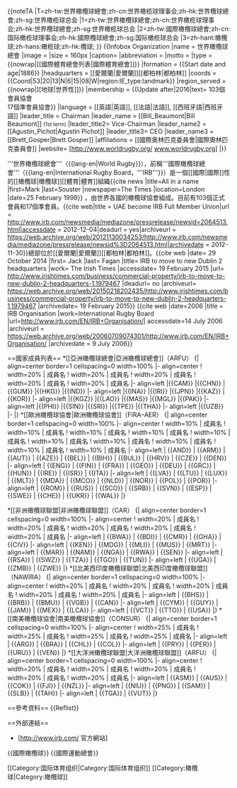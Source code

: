 {{noteTA
|T=zh-tw:世界橄欖球總會;zh-cn:世界橄榄球理事会;zh-hk:世界欖球總會;zh-sg:世界橄榄球总会
|1=zh-tw:世界橄欖球總會;zh-cn:世界橄榄球理事会;zh-hk:世界欖球總會;zh-sg:世界橄榄球总会
|2=zh-tw:國際橄欖球總會;zh-cn:国际橄榄球理事会;zh-hk:國際欖球總會;zh-sg:国际橄榄球总会
|3=zh-hant:橄欖球;zh-hans:橄榄球;zh-hk:欖球;
}}
{{Infobox Organization
|name = 世界橄欖球總會
|image = <!-- 檔案不存在 World Rugby logo.png ，可從英文維基百科取得 -->
|size = 160px
|caption= 
|abbreviation = 
|motto =
|type = {{nowrap|[[國際體育總會列表|國際體育總會]]}}
|formation    = {{Start date and age|1886}}
|headquarters = [[愛爾蘭|愛爾蘭]][[都柏林|都柏林]]
|coords       = {{Coord|53|20|13|N|6|15|08|W|region:IE_type:landmark}}
|region_served = {{nowrap|[[地球|世界性]]}}
|membership   = {{Update after|2016|text= 103個會員協會<br/>17個準會員協會}}
|language     = [[英語|英語]], [[法語|法語]], [[西班牙語|西班牙語]]
|leader_title = Chairman
|leader_name = [[Bill_Beaumont|Bill Beaumont]] <small>(1st term)</small>
|leader_title2= Vice-Chairman
|leader_name2 = [[Agustín_Pichot|Agustín Pichot]]
|leader_title3= CEO
|leader_name3 = [[Brett_Gosper|Brett Gosper]]
|affiliations = [[國際奧林匹克委員會|國際奧林匹克委員會]]
|website= [http://www.worldrugby.org/ www.worldrugby.org]
|}}

'''世界橄欖球總會'''（{{lang-en|World Rugby}}），前稱'''國際橄欖球總會'''（{{lang-en|International Rugby Board，'''IRB'''}}）是一個[[國際|國際]]性的[[橄欖球|橄欖球]][[體育|體育]]組織<ref name= times-1998>{{cite news
 |title=All in a name |first=Mark |last=Souster |newspaper=The Times
 |location=London |date=25 February 1998}}
</ref>，由世界各國的橄欖球協會組成。目前有103個正式會員和17個準會員。<ref>{{cite web|title = UAE become IRB Full Member Union|url = http://www.irb.com/newsmedia/mediazone/pressrelease/newsid=2064513.html|accessdate = 2012-12-04|deadurl = yes|archiveurl = https://web.archive.org/web/20121130034253/http://www.irb.com/newsmedia/mediazone/pressrelease/newsid%3D2064513.html|archivedate = 2012-11-30}}</ref>總部位於[[愛爾蘭|愛爾蘭]][[都柏林|都柏林]]。<ref name = it-2014>{{cite web 
 |date= 29 October 2014
 |first= Jack |last= Fagan
 |title= IRB to move to new Dublin 2 headquarters
 |work= The Irish Times
 |accessdate= 19 February 2015
 |url= http://www.irishtimes.com/business/commercial-property/irb-to-move-to-new-dublin-2-headquarters-1.1979467
 |deadurl= no
 |archiveurl= https://web.archive.org/web/20150218202435/http://www.irishtimes.com/business/commercial-property/irb-to-move-to-new-dublin-2-headquarters-1.1979467
 |archivedate= 19 February 2015}}
</ref><ref name= irb-org>{{cite web
 |date=2006
 |title = IRB Organisation
 |work=International Rugby Board
 |url=http://www.irb.com/EN/IRB+Organisation/| accessdate=14 July 2006
 |archiveurl = https://web.archive.org/web/20060709074301/http://www.irb.com/EN/IRB+Organisation/ <!-- Bot retrieved archive -->
 |archivedate = 9 July 2006}}
</ref>

==國家成員列表==
*[[亞洲橄欖球總會|亞洲橄欖球總會]]（ARFU）
{| align=center border=1 cellspacing=0 width=100%
|- align=center
! width=20% | 成員名
! width=20% | 成員名
! width=20% | 成員名
! width=20% | 成員名
! width=20% | 成員名
|- align=left
|{{CAM}}
|{{CHN}}
|{{GUM}}
|{{HKG}}
|{{IND}}
|- align=left
|{{INA}}
|{{IRI}}
|{{JPN}}
|{{KAZ}}
|{{KOR}}
|- align=left
|{{KGZ}}
|{{LAO}}
|{{MAS}}
|{{MGL}}
|{{PAK}}
|- align=left
|{{PHI}}
|{{SIN}}
|{{SRI}}
|{{TPE}}
|{{THA}}
|- align=left
|{{UZB}}
|-
|}
*[[歐洲橄欖球協會|歐洲橄欖球協會]]（FIRA–AER）
{| align=center border=1 cellspacing=0 width=100%
|- align=center
! width=10% | 成員名
! width=10% | 成員名
! width=10% | 成員名
! width=10% | 成員名
! width=10% | 成員名
! width=10% | 成員名
! width=10% | 成員名
! width=10% | 成員名
! width=10% | 成員名
! width=10% | 成員名
|- align=left
| {{AND}}
| {{ARM}}
| {{AUT}}
| {{AZE}}
| {{BEL}}
| {{BIH}}
| {{BUL}}
| {{HRV}}
| {{CZE}}
| {{DEN}}
|- align=left
| {{ENG}}
| {{FIN}}
| {{FRA}}
| {{GEO}}
| {{DEU}}
| {{GRC}}
| {{HUN}}
| {{IRE}}
| {{ISR}}
| {{ITA}}
|- align=left
| {{LVA}}
| {{LTU}}
| {{LUX}}
| {{MLT}}
| {{MDA}}
| {{MCO}}
| {{NLD}}
| {{NOR}}
| {{POL}}
| {{POR}}
|- align=left
| {{ROM}}
| {{RUS}}
| {{SCO}}
| {{SRB}}
| {{SVN}}
| {{ESP}}
| {{SWE}}
| {{CHE}}
| {{UKR}}
| {{WAL}}
|}

*[[非洲橄欖球聯盟|非洲橄欖球聯盟]]（CAR）
{| align=center border=1 cellspacing=0 width=100%
|- align=center
! width=20% | 成員名
! width=20% | 成員名
! width=20% | 成員名
! width=20% | 成員名
! width=20% | 成員名
|- align=left
| {{BWA}}
| {{BDI}}
| {{CMR}}
| {{GHA}}
| {{CIV}}
|- align=left
| {{KEN}}
| {{MDG}}
| {{MLI}}
| {{MUS}}
| {{MRT}}
|- align=left
| {{MAR}}
| {{NAM}}
| {{NGA}}
| {{RWA}}
| {{SEN}}
|- align=left
| {{RSA}}
| {{SWZ}}
| {{TZA}}
| {{TGO}}
| {{TUN}}
|- align=left
| {{UGA}}
| {{ZMB}}
| {{ZWE}}
|}
*[[北美西印度橄欖球聯盟|北美西印度橄欖球聯盟]]（NAWIRA）
{| align=center border=1 cellspacing=0 width=100%
|- align=center
! width=20% | 成員名
! width=20% | 成員名
! width=20% | 成員名
! width=20% | 成員名
! width=20% | 成員名
|- align=left
| {{BHS}}
| {{BRB}}
| {{BMU}}
| {{VGB}}
| {{CAN}}
|- align=left
| {{CYM}}
| {{GUY}}
| {{JAM}}
| {{MEX}}
| {{LCA}}
|- align=left
| {{VCT}}
| {{TTO}}
| {{USA}}
|}
*[[南美橄欖球協會|南美橄欖球協會]]（CONSUR）
{| align=center border=1 cellspacing=0 width=100%
|- align=center
! width=25% | 成員名
! width=25% | 成員名
! width=25% | 成員名
! width=25% | 成員名
|- align=left
| {{ARG}}
| {{BRA}}
| {{CHL}}
| {{COL}}
|- align=left
| {{PRY}}
| {{PER}}
| {{URU}}
| {{VEN}}
|}
*[[大洋洲橄欖球聯盟|大洋洲橄欖球聯盟]]（ARFU）
{| align=center border=1 cellspacing=0 width=100%
|- align=center
! width=20% | 成員名
! width=20% | 成員名
! width=20% | 成員名
! width=20% | 成員名
! width=20% | 成員名
|- align=left
| {{ASM}}
| {{AUS}}
| {{COK}}
| {{FJI}}
| {{NZL}}
|- align=left
| {{NIU}}
| {{PNG}}
| {{SAM}}
| {{SLB}}
| {{TAH}}
|- align=left
| {{TGA}}
| {{VUT}}
|}

==參考資料==
{{Reflist}}

==外部連結==
* [http://www.irb.com/ 官方網站]

{{國際橄欖球}}
{{國際運動總會}}

[[Category:国际体育组织|Category:国际体育组织]]
[[Category:橄欖球|Category:橄欖球]]